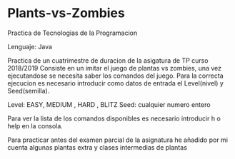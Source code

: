# Plants-vs-Zombies
Practica de Tecnologias de la Programacion

Lenguaje: Java

Practica de un cuatrimestre de duracion de la asigatura de TP curso 2018/2019
Consiste en un imitar el juego de plantas vs zombies, una vez ejecutandose se necesita saber los comandos del juego. 
Para la correcta ejecucion es necesario introducir como datos de entrada el Level(nivel) y Seed(semilla).

Level: EASY, MEDIUM , HARD , BLITZ
Seed: cualquier numero entero

Para ver la lista de los comandos disponibles es necesario introducir h o help en la consola.

Para practicar antes del examen parcial de la asignatura he añadido por mi cuenta algunas plantas extra y clases intermedias de plantas
